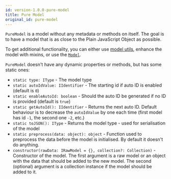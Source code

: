 ```yaml
---
id: version-1.0.0-pure-model
title: Pure Model
original_id: pure-model
---
```


`PureModel` is a model without any metadata or methods on itself. The goal is to have a model that is as close to the Plain JavaScript Object as possible.

To get additional functionality, you can either use [model utils](../api-reference/model-utils), enhance the model with mixins, or use the [`Model`](../api-reference/model).

`PureModel` doesn't have any dynamic properties or methods, but has some static ones:

- `static type: IType` - The model type
- `static autoIdValue: IIdentifier` - The starting id if auto ID is enabled (default is `0`)
- `static enableAutoId: boolean` - Should the auto ID be generated if no ID is provided (default is `true`)
- `static getAutoId(): IIdentifier` - Returns the next auto ID. Default behaviour is to decrease the `autoIdValue` by one each time (first model has id `-1`, the second one `-2`, etc.)
- `static toJSON(): IType` - Returns the model type - used for serialisation of the model
- `static preprocess(data: object): object` - Function used to preprocess the data before the model is initialised. By default it doesn't do anything.
- `constructor(rawData: IRawModel = {}, collection?: Collection)` - Constructor of the model. The first argument is a raw model or an object with the data that should be added to the new model. The second (optional) argument is a collection instance if the model should be added to it.

